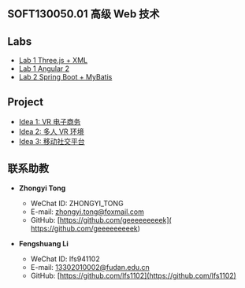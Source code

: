 ## SOFT130050.01 高级 Web 技术

## Labs
- [Lab 1 Three.js + XML](https://fduss.github.io/AdvancedWebTechnology/Lab1_Three.js+XML)
- [Lab 1 Angular 2](https://fduss.github.io/AdvancedWebTechnology/Lab1_Angular)
- [Lab 2 Spring Boot + MyBatis](https://fduss.github.io/AdvancedWebTechnology/Lab2)

## Project
- [Idea 1: VR 电子商务](https://fduss.github.io/AdvancedWebTechnology/project_vr_e_commerce)
- [Idea 2: 多人 VR 环境](https://fduss.github.io/AdvancedWebTechnology/project_vr_campus)
- [Idea 3: 移动社交平台](https://fduss.github.io/AdvancedWebTechnology/project_social)

## 联系助教
- **Zhongyi Tong**
   - WeChat ID: ZHONGYI_TONG
   - E-mail: [zhongyi.tong@foxmail.com](mailto:zhongyi.tong@foxmail.com)
   - GitHub: [https://github.com/geeeeeeeeek]( https://github.com/geeeeeeeeek)

- **Fengshuang Li**
   - WeChat ID: lfs941102
   - E-mail: [13302010002@fudan.edu.cn](mailto:13302010002@fudan.edu.cn)
   - GitHub: [https://github.com/lfs1102](https://github.com/lfs1102)
